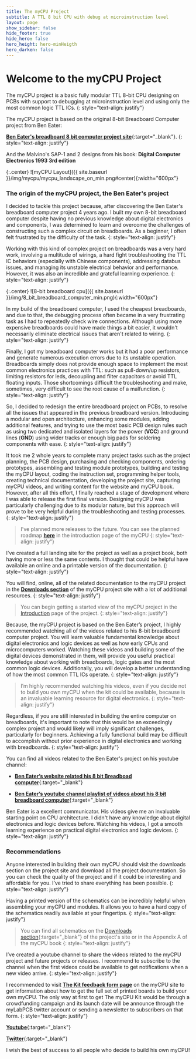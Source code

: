 ```yaml
---
title: The myCPU Project
subtitle: A TTL 8 bit CPU with debug at microinstruction level
layout: page
show_sidebar: false
hide_footer: true
hide_hero: false
hero_height: hero-minHeigth
hero_darken: false
---
```


# Welcome to the myCPU Project
The myCPU project is a basic fully modular TTL 8-bit CPU designing on PCBs with support to debugging at microinstruction level and using only the most common logic TTL ICs.
{: style="text-align: justify"}

The myCPU project is based on the original 8-bit Breadboard Computer project from Ben Eater:

[**Ben Eater's breadboard 8 bit computer project site**](https://eater.net/8bit/){:target="_blank"}.
{: style="text-align: justify"}

And the Malvino's SAP-1 and 2 designs from his book: **Digital Computer Electronics 1993 3rd edition**

{:.center}
![myCPU Layout]({{ site.baseurl }}/img/mycpu/mycpu_landscape_on_min.png#center){:width="600px"}

### The origin of the myCPU project, the Ben Eater's project

I decided to tackle this project because, after discovering the Ben Eater's breadboard computer project 4 years ago.  I built my own 8-bit breadboard computer despite having no previous knowledge about digital electronics and components, I was determined to learn and overcome the challenges of constructing such a complex circuit on breadboards. As a beginner, I often felt frustrated by the difficulty of the task.
{: style="text-align: justify"}

Working with this kind of complex project on breadboards was a very hard work, involving a multitude of wirings, a hard fight troubleshooting the TTL IC behaviors (especially with Chinese components), addressing databus issues, and managing its unstable electrical behavior and performance. However, it was also an incredible and grateful learning experience.
{: style="text-align: justify"}

{:.center}
![8-bit breadboard cpu]({{ site.baseurl }}/img/8_bit_breadboard_computer_min.png){:width="600px"}

In my build of the breadboard computer, I used the cheapest breadboards, and due to that, the debugging process often became in a very frustrating task as I had to repeatedly check wire connections. Although using more expensive breadboards could have made things a bit easier, it wouldn't necessarily eliminate electrical issues that aren't related to wiring.
{: style="text-align: justify"}

Finally, I got my breadboard computer works but it had a poor performance and generate numerous execution errors due to its unstable operation. Breadboards simply does not provide enough space to implement the most common electronics practices with TTL: such as pull-down/up resistors, limiting resistors for leds, decoupling and filter capacitors or avoid TTL floating inputs. Those shortcomings difficult the troubleshooting and make, sometimes, very difficult to see the root cause of a malfunction.
{: style="text-align: justify"}

So, I decided to redesign the entire breadboard project on PCBs, to resolve all the issues that appeared in the previous breadboard version. Introducing a modular and  open architecture, enhancing some modules, adding additional features, and trying to use the most basic PCB design rules such as using two dedicated and isolated layers for the power (**VCC**) and ground lines (**GND**) using wider tracks or enough big pads for soldering components with ease.
{: style="text-align: justify"}


It took me 2 whole years to complete many project tasks such as the project planning, the PCB design, purchasing and checking components, ordering prototypes, assembling and testing module prototypes, building and testing the myCPU layout, coding the instruction set, programming helper tools, creating technical documentation, developing the project site, capturing myCPU videos, and writing content for the website and myCPU book. However, after all this effort, I finally reached a stage of development where I was able to release the first final version. Designing myCPU was particularly challenging due to its modular nature, but this approach will prove to be very helpful during the troubleshooting and testing processes.
{: style="text-align: justify"}

> I've planned more releases to the future. You can see the planned roadmap [**here**](/pages/en/mycpu/introduction#mycpu-roadmap) in the introduction page of the myCPU
> {: style="text-align: justify"}

I've created a full landing site for the project as well as a project book, both having more or less the same contents. I thought that could be helpful have available an online and a printable version of the documentation.
{: style="text-align: justify"}

You will find, online, all of the related documentation to the myCPU project in the [**Downloads section**](https://mycpu.mylabpcb.com/pages/en/mycpu/downloads/) of the myCPU project site with a lot of additional resources.
{: style="text-align: justify"}

> You can begin getting a started view of the myCPU project in the [Introduction](/pages/en/mycpu/introduction) page of the project.
> {: style="text-align: justify"}

Because, the myCPU project is based on the Ben Eater’s project, I highly recommended watching all of the videos related to his 8-bit breadboard computer project. You will learn valuable fundamental knowledge about digital electronics and logic devices as well as how early CPUs and microcomputers worked. Watching these videos and building some of the digital devices demonstrated in them, will provide you useful practical knowledge about working with breadboards, logic gates and the most common logic devices. Additionally, you will develop a better understanding of how the most common TTL ICs operate.
{: style="text-align: justify"}

> I’m highly recommended watching his videos, even if you decide not to build you own myCPU when the kit could be available, because is an invaluable learning resource for digital electronics.
> {: style="text-align: justify"}

Regardless, if you are still interested in building the entire computer on breadboards, it's important to note that this would be an exceedingly complex project and would likely will imply significant challenges, particularly for beginners. Achieving a fully functional build may be difficult to accomplish without prior experience in digital electronics and working with breadboards.
{: style="text-align: justify"}

You can find all videos related to the Ben Eater's project on his youtube channel:

* [**Ben Eater’s website related his 8 bit Breadboad computer**](https://eater.net/8bit/){:target="_blank"}

* [**Ben Eater’s youtube channel playlist of videos about his 8 bit breadboard computer**](https://www.youtube.com/playlist?list=PLowKtXNTBypGqImE405J2565dvjafglHU){:target="_blank"}

Ben Eater is a excellent communicator. His videos give me an invaluable starting point on CPU architecture. I didn't have any knowledge about digital electronics and logic devices before. Watching his videos, I got a smooth learning experience on practical digital electronics and logic devices.
{: style="text-align: justify"}


### Recommendations

Anyone interested in building their own myCPU should visit the downloads section on the project site and download all the project documentation. So you can check the quality of the project and if it could be interesting and affordable for you. I’ve tried to share everything has been possible.
{: style="text-align: justify"}

Having a printed version of the schematics can be incredibly helpful when assembling your myCPU and modules. It allows you to have a hard copy of the schematics readily available at your fingertips.
{: style="text-align: justify"}

>You can find all schematics on the [Downloads section](https://mycpu.mylabpcb.com/pages/en/mycpu/downloads/){:target="_blank"} of the project's site or in the Appendix A of the myCPU book
>{: style="text-align: justify"}

I’ve created a youtube channel to share the videos related to the myCPU project and future projects or releases. I recommend to subscribe to the channel when the first videos could be available to get notifications when a new video arrive.
{: style="text-align: justify"}

I recommended to visit [**The Kit feedback form page**](/pages/en/mycpu/feedback_kit) on the myCPU site to get information about how to get the full set of printed boards to build your own myCPU. The only way at first to get The myCPU Kit would be through a crowdfunding campaign and its launch date will be announce through the myLabPCB twitter account or sending a newsletter to subscribers on that form.
{: style="text-align: justify"}

[**Youtube**](https://www.youtube.com/@mylabpcb){:target="_blank"}

[**Twitter**](https://twitter.com/mylabpcb){:target="_blank"}

I wish the best of success to all people who decide to build his own myCPU!
